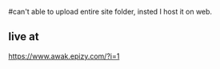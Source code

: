 #can't able to upload entire site folder, insted I host it on web.
## live at 
https://www.awak.epizy.com/?i=1
